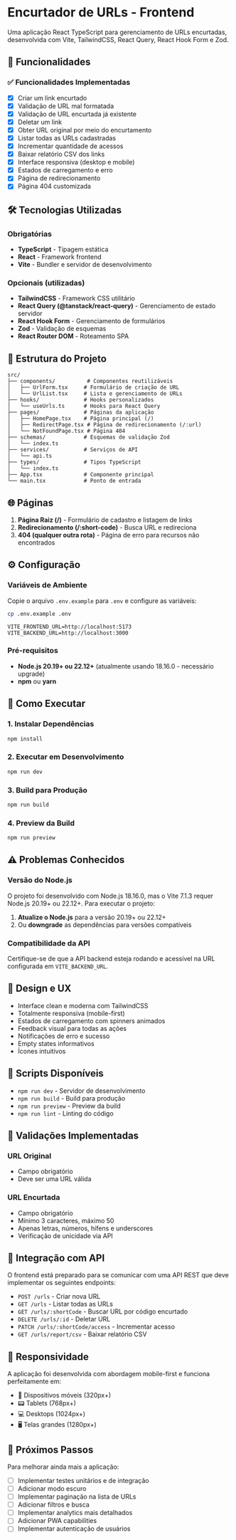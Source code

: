 # Encurtador de URLs - Frontend

Uma aplicação React TypeScript para gerenciamento de URLs encurtadas, desenvolvida com Vite, TailwindCSS, React Query, React Hook Form e Zod.

## 🚀 Funcionalidades

### ✅ Funcionalidades Implementadas

- [x] Criar um link encurtado
- [x] Validação de URL mal formatada
- [x] Validação de URL encurtada já existente
- [x] Deletar um link
- [x] Obter URL original por meio do encurtamento
- [x] Listar todas as URLs cadastradas
- [x] Incrementar quantidade de acessos
- [x] Baixar relatório CSV dos links
- [x] Interface responsiva (desktop e mobile)
- [x] Estados de carregamento e erro
- [x] Página de redirecionamento
- [x] Página 404 customizada

## 🛠️ Tecnologias Utilizadas

### Obrigatórias
- **TypeScript** - Tipagem estática
- **React** - Framework frontend
- **Vite** - Bundler e servidor de desenvolvimento

### Opcionais (utilizadas)
- **TailwindCSS** - Framework CSS utilitário
- **React Query (@tanstack/react-query)** - Gerenciamento de estado servidor
- **React Hook Form** - Gerenciamento de formulários
- **Zod** - Validação de esquemas
- **React Router DOM** - Roteamento SPA

## 📁 Estrutura do Projeto

```
src/
├── components/          # Componentes reutilizáveis
│   ├── UrlForm.tsx     # Formulário de criação de URL
│   └── UrlList.tsx     # Lista e gerenciamento de URLs
├── hooks/              # Hooks personalizados
│   └── useUrls.ts      # Hooks para React Query
├── pages/              # Páginas da aplicação
│   ├── HomePage.tsx    # Página principal (/)
│   ├── RedirectPage.tsx # Página de redirecionamento (/:url)
│   └── NotFoundPage.tsx # Página 404
├── schemas/            # Esquemas de validação Zod
│   └── index.ts
├── services/           # Serviços de API
│   └── api.ts
├── types/              # Tipos TypeScript
│   └── index.ts
├── App.tsx             # Componente principal
└── main.tsx            # Ponto de entrada
```

## 🌐 Páginas

1. **Página Raiz (/)** - Formulário de cadastro e listagem de links
2. **Redirecionamento (/:short-code)** - Busca URL e redireciona
3. **404 (qualquer outra rota)** - Página de erro para recursos não encontrados

## ⚙️ Configuração

### Variáveis de Ambiente

Copie o arquivo `.env.example` para `.env` e configure as variáveis:

```bash
cp .env.example .env
```

```env
VITE_FRONTEND_URL=http://localhost:5173
VITE_BACKEND_URL=http://localhost:3000
```

### Pré-requisitos

- **Node.js 20.19+ ou 22.12+** (atualmente usando 18.16.0 - necessário upgrade)
- **npm** ou **yarn**

## 🚀 Como Executar

### 1. Instalar Dependências

```bash
npm install
```

### 2. Executar em Desenvolvimento

```bash
npm run dev
```

### 3. Build para Produção

```bash
npm run build
```

### 4. Preview da Build

```bash
npm run preview
```

## ⚠️ Problemas Conhecidos

### Versão do Node.js

O projeto foi desenvolvido com Node.js 18.16.0, mas o Vite 7.1.3 requer Node.js 20.19+ ou 22.12+. Para executar o projeto:

1. **Atualize o Node.js** para a versão 20.19+ ou 22.12+
2. Ou **downgrade** as dependências para versões compatíveis

### Compatibilidade da API

Certifique-se de que a API backend esteja rodando e acessível na URL configurada em `VITE_BACKEND_URL`.

## 🎨 Design e UX

- Interface clean e moderna com TailwindCSS
- Totalmente responsiva (mobile-first)
- Estados de carregamento com spinners animados
- Feedback visual para todas as ações
- Notificações de erro e sucesso
- Empty states informativos
- Ícones intuitivos

## 🔧 Scripts Disponíveis

- `npm run dev` - Servidor de desenvolvimento
- `npm run build` - Build para produção
- `npm run preview` - Preview da build
- `npm run lint` - Linting do código

## 📝 Validações Implementadas

### URL Original
- Campo obrigatório
- Deve ser uma URL válida

### URL Encurtada
- Campo obrigatório
- Mínimo 3 caracteres, máximo 50
- Apenas letras, números, hífens e underscores
- Verificação de unicidade via API

## 🔗 Integração com API

O frontend está preparado para se comunicar com uma API REST que deve implementar os seguintes endpoints:

- `POST /urls` - Criar nova URL
- `GET /urls` - Listar todas as URLs
- `GET /urls/:shortCode` - Buscar URL por código encurtado
- `DELETE /urls/:id` - Deletar URL
- `PATCH /urls/:shortCode/access` - Incrementar acesso
- `GET /urls/report/csv` - Baixar relatório CSV

## 📱 Responsividade

A aplicação foi desenvolvida com abordagem mobile-first e funciona perfeitamente em:

- 📱 Dispositivos móveis (320px+)
- 📟 Tablets (768px+)
- 💻 Desktops (1024px+)
- 🖥️ Telas grandes (1280px+)

## 🎯 Próximos Passos

Para melhorar ainda mais a aplicação:

- [ ] Implementar testes unitários e de integração
- [ ] Adicionar modo escuro
- [ ] Implementar paginação na lista de URLs
- [ ] Adicionar filtros e busca
- [ ] Implementar analytics mais detalhados
- [ ] Adicionar PWA capabilities
- [ ] Implementar autenticação de usuários
